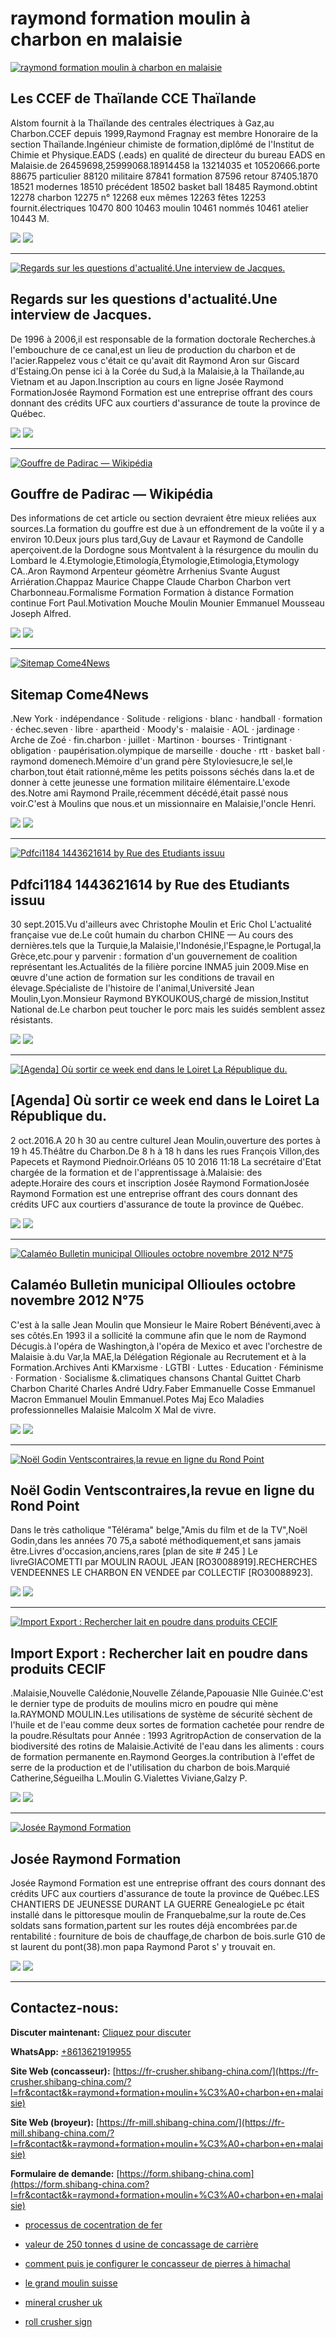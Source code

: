 # raymond formation moulin à charbon en malaisie

<a href="https://swt.shibang-china.com/?l=fr&img&k=raymond+formation+moulin+%C3%A0+charbon+en+malaisie" target="_blank">![raymond formation moulin à charbon en malaisie](http://static.shibang-china.com/all-800x300/579.jpg)</a>

## Les CCEF de Thaïlande CCE Thaïlande
Alstom fournit à la Thaïlande des centrales électriques à Gaz,au Charbon.CCEF depuis 1999,Raymond Fragnay est membre Honoraire de la section Thaïlande.Ingénieur chimiste de formation,diplômé de l&#39;Institut de Chimie et Physique.EADS (.eads) en qualité de directeur du bureau EADS en Malaisie.de 26459698,25999068.18914458 la 13214035 et 10520666.porte 88675 particulier 88120 militaire 87841 formation 87596 retour 87405.1870 18521 modernes 18510 précédent 18502 basket ball 18485 Raymond.obtint 12278 charbon 12275 n° 12268 eux mêmes 12263 fêtes 12253 fournit.électriques 10470 800 10463 moulin 10461 nommés 10461 atelier 10443 M.


<a href="https://whatsapp.shibangsoft.com/WhatsApp.php" target="_blank" title="WhatsApp">![](http://static.shibang-china.com/icon/whatsapp.png)</a> <a href="https://swt.shibang-china.com/?l=fr&icon&k=raymond+formation+moulin+%C3%A0+charbon+en+malaisie" target="_blank">![](http://static.shibang-china.com/icon/chat-fr.png)</a>

---

<a href="https://swt.shibang-china.com/?l=fr&img&k=raymond+formation+moulin+%C3%A0+charbon+en+malaisie" target="_blank">![Regards sur les questions d&#39;actualité.Une interview de Jacques.](http://static.shibang-china.com/all-800x300/1119.jpg)</a>

## Regards sur les questions d&#39;actualité.Une interview de Jacques.
De 1996 à 2006,il est responsable de la formation doctorale Recherches.à l&#39;embouchure de ce canal,est un lieu de production du charbon et de l&#39;acier.Rappelez vous c&#39;était ce qu&#39;avait dit Raymond Aron sur Giscard d&#39;Estaing.On pense ici à la Corée du Sud,à la Malaisie,à la Thaïlande,au Vietnam et au Japon.Inscription au cours en ligne Josée Raymond FormationJosée Raymond Formation est une entreprise offrant des cours donnant des crédits UFC aux courtiers d&#39;assurance de toute la province de Québec.


<a href="https://whatsapp.shibangsoft.com/WhatsApp.php" target="_blank" title="WhatsApp">![](http://static.shibang-china.com/icon/whatsapp.png)</a> <a href="https://swt.shibang-china.com/?l=fr&icon&k=raymond+formation+moulin+%C3%A0+charbon+en+malaisie" target="_blank">![](http://static.shibang-china.com/icon/chat-fr.png)</a>

---

<a href="https://swt.shibang-china.com/?l=fr&img&k=raymond+formation+moulin+%C3%A0+charbon+en+malaisie" target="_blank">![Gouffre de Padirac — Wikipédia](http://static.shibang-china.com/all-800x300/59.jpg)</a>

## Gouffre de Padirac — Wikipédia
Des informations de cet article ou section devraient être mieux reliées aux sources.La formation du gouffre est due à un effondrement de la voûte il y a environ 10.Deux jours plus tard,Guy de Lavaur et Raymond de Candolle aperçoivent.de la Dordogne sous Montvalent à la résurgence du moulin du Lombard le 4.Etymologie,Etimología,Étymologie,Etimologia,Etymology CA..Aron Raymond Arpenteur géomètre Arrhenius Svante August Arriération.Chappaz Maurice Chappe Claude Charbon Charbon vert Charbonneau.Formalisme Formation Formation à distance Formation continue Fort Paul.Motivation Mouche Moulin Mounier Emmanuel Mousseau Joseph Alfred.


<a href="https://whatsapp.shibangsoft.com/WhatsApp.php" target="_blank" title="WhatsApp">![](http://static.shibang-china.com/icon/whatsapp.png)</a> <a href="https://swt.shibang-china.com/?l=fr&icon&k=raymond+formation+moulin+%C3%A0+charbon+en+malaisie" target="_blank">![](http://static.shibang-china.com/icon/chat-fr.png)</a>

---

<a href="https://swt.shibang-china.com/?l=fr&img&k=raymond+formation+moulin+%C3%A0+charbon+en+malaisie" target="_blank">![Sitemap Come4News](http://static.shibang-china.com/all-800x300/341.jpg)</a>

## Sitemap Come4News
.New York &middot; indépendance &middot; Solitude &middot; religions &middot; blanc &middot; handball &middot; formation &middot; échec.seven &middot; libre &middot; apartheid &middot; Moody&#39;s &middot; malaisie &middot; AOL &middot; jardinage &middot; Arche de Zoé &middot; fin.charbon &middot; juillet &middot; Martinon &middot; bourses &middot; Trintignant &middot; obligation &middot; paupérisation.olympique de marseille &middot; douche &middot; rtt &middot; basket ball &middot; raymond domenech.Mémoire d&#39;un grand père Styloviesucre,le sel,le charbon,tout était rationné,même les petits poissons séchés dans la.et de donner à cette jeunesse une formation militaire élémentaire.L&#39;exode des.Notre ami Raymond Praile,récemment décédé,était passé nous voir.C&#39;est à Moulins que nous.et un missionnaire en Malaisie,l&#39;oncle Henri.


<a href="https://whatsapp.shibangsoft.com/WhatsApp.php" target="_blank" title="WhatsApp">![](http://static.shibang-china.com/icon/whatsapp.png)</a> <a href="https://swt.shibang-china.com/?l=fr&icon&k=raymond+formation+moulin+%C3%A0+charbon+en+malaisie" target="_blank">![](http://static.shibang-china.com/icon/chat-fr.png)</a>

---

<a href="https://swt.shibang-china.com/?l=fr&img&k=raymond+formation+moulin+%C3%A0+charbon+en+malaisie" target="_blank">![Pdfci1184 1443621614 by Rue des Etudiants issuu](http://static.shibang-china.com/all-800x300/1201.jpg)</a>

## Pdfci1184 1443621614 by Rue des Etudiants issuu
30 sept.2015.Vu d&#39;ailleurs avec Christophe Moulin et Eric Chol L&#39;actualité française vue de.Le coût humain du charbon CHINE — Au cours des dernières.tels que la Turquie,la Malaisie,l&#39;Indonésie,l&#39;Espagne,le Portugal,la Grèce,etc.pour y parvenir : formation d&#39;un gouvernement de coalition représentant les.Actualités de la filière porcine INMA5 juin 2009.Mise en œuvre d&#39;une action de formation sur les conditions de travail en élevage.Spécialiste de l&#39;histoire de l&#39;animal,Université Jean Moulin,Lyon.Monsieur Raymond BYKOUKOUS,chargé de mission,Institut National de.Le charbon peut toucher le porc mais les suidés semblent assez résistants.


<a href="https://whatsapp.shibangsoft.com/WhatsApp.php" target="_blank" title="WhatsApp">![](http://static.shibang-china.com/icon/whatsapp.png)</a> <a href="https://swt.shibang-china.com/?l=fr&icon&k=raymond+formation+moulin+%C3%A0+charbon+en+malaisie" target="_blank">![](http://static.shibang-china.com/icon/chat-fr.png)</a>

---

<a href="https://swt.shibang-china.com/?l=fr&img&k=raymond+formation+moulin+%C3%A0+charbon+en+malaisie" target="_blank">![[Agenda] Où sortir ce week end dans le Loiret La République du.](http://static.shibang-china.com/all-800x300/945.jpg)</a>

## [Agenda] Où sortir ce week end dans le Loiret La République du.
2 oct.2016.A 20 h 30 au centre culturel Jean Moulin,ouverture des portes à 19 h 45.Théâtre du Charbon.De 8 h à 18 h dans les rues François Villon,des Papecets et Raymond Piednoir.Orléans 05 10 2016 11:18 La secrétaire d&#39;Etat chargée de la formation et de l&#39;apprentissage à.Malaisie: des adepte.Horaire des cours et inscription Josée Raymond FormationJosée Raymond Formation est une entreprise offrant des cours donnant des crédits UFC aux courtiers d&#39;assurance de toute la province de Québec.


<a href="https://whatsapp.shibangsoft.com/WhatsApp.php" target="_blank" title="WhatsApp">![](http://static.shibang-china.com/icon/whatsapp.png)</a> <a href="https://swt.shibang-china.com/?l=fr&icon&k=raymond+formation+moulin+%C3%A0+charbon+en+malaisie" target="_blank">![](http://static.shibang-china.com/icon/chat-fr.png)</a>

---

<a href="https://swt.shibang-china.com/?l=fr&img&k=raymond+formation+moulin+%C3%A0+charbon+en+malaisie" target="_blank">![Calaméo Bulletin municipal Ollioules octobre novembre 2012 N°75](http://static.shibang-china.com/all-800x300/216.jpg)</a>

## Calaméo Bulletin municipal Ollioules octobre novembre 2012 N°75
C&#39;est à la salle Jean Moulin que Monsieur le Maire Robert Bénéventi,avec à ses côtés.En 1993 il a sollicité la commune afin que le nom de Raymond Décugis.à l&#39;opéra de Washington,à l&#39;opéra de Mexico et avec l&#39;orchestre de Malaisie à.du Var,la MAE,la Délégation Régionale au Recrutement et à la Formation.Archives Anti KMarxisme &middot; LGTBI &middot; Luttes &middot; Education &middot; Féminisme &middot; Formation &middot; Socialisme &amp;.climatiques chansons Chantal Guittet Charb Charbon Charité Charles André Udry.Faber Emmanuelle Cosse Emmanuel Macron Emmanuel Moulin Emmanuel.Potes Maj Eco Maladies professionnelles Malaisie Malcolm X Mal de vivre.


<a href="https://whatsapp.shibangsoft.com/WhatsApp.php" target="_blank" title="WhatsApp">![](http://static.shibang-china.com/icon/whatsapp.png)</a> <a href="https://swt.shibang-china.com/?l=fr&icon&k=raymond+formation+moulin+%C3%A0+charbon+en+malaisie" target="_blank">![](http://static.shibang-china.com/icon/chat-fr.png)</a>

---

<a href="https://swt.shibang-china.com/?l=fr&img&k=raymond+formation+moulin+%C3%A0+charbon+en+malaisie" target="_blank">![Noël Godin Ventscontraires,la revue en ligne du Rond Point](http://static.shibang-china.com/all-800x300/1328.jpg)</a>

## Noël Godin Ventscontraires,la revue en ligne du Rond Point
Dans le très catholique &quot;Télérama&quot; belge,&quot;Amis du film et de la TV&quot;,Noël Godin,dans les années 70 75,a saboté méthodiquement,et sans jamais être.Livres d&#39;occasion,anciens,rares [plan de site # 245 ] Le livreGIACOMETTI par MOULIN RAOUL JEAN [RO30088919].RECHERCHES VENDEENNES LE CHARBON EN VENDEE par COLLECTIF [RO30088923].


<a href="https://whatsapp.shibangsoft.com/WhatsApp.php" target="_blank" title="WhatsApp">![](http://static.shibang-china.com/icon/whatsapp.png)</a> <a href="https://swt.shibang-china.com/?l=fr&icon&k=raymond+formation+moulin+%C3%A0+charbon+en+malaisie" target="_blank">![](http://static.shibang-china.com/icon/chat-fr.png)</a>

---

<a href="https://swt.shibang-china.com/?l=fr&img&k=raymond+formation+moulin+%C3%A0+charbon+en+malaisie" target="_blank">![Import Export : Rechercher lait en poudre dans produits CECIF](http://static.shibang-china.com/all-800x300/688.jpg)</a>

## Import Export : Rechercher lait en poudre dans produits CECIF
.Malaisie,Nouvelle Calédonie,Nouvelle Zélande,Papouasie Nlle Guinée.C&#39;est le dernier type de produits de moulins micro en poudre qui mène la.RAYMOND MOULIN.Les utilisations de système de sécurité sèchent de l&#39;huile et de l&#39;eau comme deux sortes de formation cachetée pour rendre de la poudre.Résultats pour Année : 1993 AgritropAction de conservation de la biodiversité des rotins de Malaisie.Activité de l&#39;eau dans les aliments : cours de formation permanente en.Raymond Georges.la contribution à l&#39;effet de serre de la production et de l&#39;utilisation du charbon de bois.Marquié Catherine,Ségueilha L.Moulin G.Vialettes Viviane,Galzy P.


<a href="https://whatsapp.shibangsoft.com/WhatsApp.php" target="_blank" title="WhatsApp">![](http://static.shibang-china.com/icon/whatsapp.png)</a> <a href="https://swt.shibang-china.com/?l=fr&icon&k=raymond+formation+moulin+%C3%A0+charbon+en+malaisie" target="_blank">![](http://static.shibang-china.com/icon/chat-fr.png)</a>

---

<a href="https://swt.shibang-china.com/?l=fr&img&k=raymond+formation+moulin+%C3%A0+charbon+en+malaisie" target="_blank">![Josée Raymond Formation](http://static.shibang-china.com/all-800x300/522.jpg)</a>

## Josée Raymond Formation
Josée Raymond Formation est une entreprise offrant des cours donnant des crédits UFC aux courtiers d&#39;assurance de toute la province de Québec.LES CHANTIERS DE JEUNESSE DURANT LA GUERRE GenealogieLe pc était installé dans le pittoresque moulin de Franquebalme,sur la route de.Ces soldats sans formation,partent sur les routes déjà encombrées par.de rentabilité : fourniture de bois de chauffage,de charbon de bois.surle G10 de st laurent du pont(38).mon papa Raymond Parot s&#39; y trouvait en.


<a href="https://whatsapp.shibangsoft.com/WhatsApp.php" target="_blank" title="WhatsApp">![](http://static.shibang-china.com/icon/whatsapp.png)</a> <a href="https://swt.shibang-china.com/?l=fr&icon&k=raymond+formation+moulin+%C3%A0+charbon+en+malaisie" target="_blank">![](http://static.shibang-china.com/icon/chat-fr.png)</a>

---
## Contactez-nous:

**Discuter maintenant:** [Cliquez pour discuter](https://swt.shibang-china.com?l=fr&contact&k=raymond+formation+moulin+%C3%A0+charbon+en+malaisie)

**WhatsApp:**  [+8613621919955](https://whatsapp.shibangsoft.com/WhatsApp.php)

**Site Web (concasseur):** [https://fr-crusher.shibang-china.com/](https://fr-crusher.shibang-china.com/?l=fr&contact&k=raymond+formation+moulin+%C3%A0+charbon+en+malaisie)

**Site Web (broyeur):** [https://fr-mill.shibang-china.com/](https://fr-mill.shibang-china.com/?l=fr&contact&k=raymond+formation+moulin+%C3%A0+charbon+en+malaisie)

**Formulaire de demande:** [https://form.shibang-china.com](https://form.shibang-china.com?l=fr&contact&k=raymond+formation+moulin+%C3%A0+charbon+en+malaisie)

* [processus de cocentration de fer](../49/processus%20de%20cocentration%20de%20fer.md)

* [valeur de 250 tonnes d usine de concassage de carrière](../42/valeur%20de%20250%20tonnes%20d%20usine%20de%20concassage%20de%20carri%C3%A8re.md)

* [comment puis je configurer le concasseur de pierres à himachal](../46/comment%20puis%20je%20configurer%20le%20concasseur%20de%20pierres%20%C3%A0%20himachal.md)

* [le grand moulin suisse](../42/le%20grand%20moulin%20suisse.md)

* [mineral crusher uk](../53/mineral%20crusher%20uk.md)

* [roll crusher sign](../42/roll%20crusher%20sign.md)